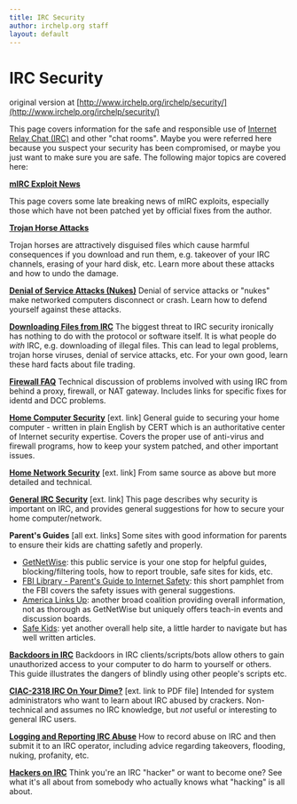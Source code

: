 ```yaml
---
title: IRC Security
author: irchelp.org staff
layout: default
---
```


# IRC Security

original version at [http://www.irchelp.org/irchelp/security/](http://www.irchelp.org/irchelp/security/)

This page covers information for the safe and responsible use of [Internet
Relay Chat (IRC)](/irchelp/new2irc.html) and other "chat rooms". Maybe you
were referred here because you suspect your security has been compromised, or
maybe you just want to make sure you are safe. The following major topics are
covered here:

**[mIRC Exploit News](../mirc/exploit.html)**

This page covers some late breaking news of mIRC exploits, especially those
which have not been patched yet by official fixes from the author.

**[Trojan Horse Attacks](trojan.html)**

Trojan horses are attractively disguised files which cause harmful
consequences if you download and run them, e.g. takeover of your IRC channels,
erasing of your hard disk, etc. Learn more about these attacks and how to undo
the damage.

**[Denial of Service Attacks (Nukes)](/irchelp/nuke/)**     Denial of service attacks or "nukes" make networked computers disconnect or crash. Learn how to defend yourself against these attacks.

**[Downloading Files from IRC](warez.html)**     The biggest threat to IRC security ironically has nothing to do with the protocol or software itself. It is what people do _with_ IRC, e.g. downloading of illegal files. This can lead to legal problems, trojan horse viruses, denial of service attacks, etc. For your own good, learn these hard facts about file trading.

**[Firewall FAQ](fwfaq.html)**     Technical discussion of problems involved with using IRC from behind a proxy, firewall, or NAT gateway. Includes links for specific fixes for identd and DCC problems.

**[Home Computer Security](http://www.cert.org/homeusers/HomeComputerSecurity/)** [ext. link]     General guide to securing your home computer - written in plain English by CERT which is an authoritative center of Internet security expertise. Covers the proper use of anti-virus and firewall programs, how to keep your system patched, and other important issues.

**[Home Network Security](http://www.cert.org/tech_tips/home_networks.html)** [ext. link]     From same source as above but more detailed and technical.

**[General IRC Security](http://www.efnet.nl/security.php)** [ext. link]     This page describes why security is important on IRC, and provides general suggestions for how to secure your home computer/network.

**Parent's Guides** [all ext. links]     Some sites with good information for parents to ensure their kids are chatting safetly and properly.

  * [GetNetWise](http://www.getnetwise.org/): this public service is your one stop for helpful guides, blocking/filtering tools, how to report trouble, safe sites for kids, etc.
  * [FBI Library - Parent's Guide to Internet Safety](http://www.fbi.gov/stats-services/publications/parent-guide): this short pamphlet from the FBI covers the safety issues with general suggestions.
  * [America Links Up](http://www.americalinksup.org/): another broad coalition providing overall information, not as thorough as GetNetWise but uniquely offers teach-in events and discussion boards.
  * [Safe Kids](http://www.safekids.com/): yet another overall help site, a little harder to navigate but has well written articles.

**[Backdoors in IRC](irc-backdoor.txt)**     Backdoors in IRC clients/scripts/bots allow others to gain unauthorized access to your computer to do harm to yourself or others. This guide illustrates the dangers of blindly using other people's scripts etc.

**[CIAC-2318 IRC On Your Dime?](http://ciac.llnl.gov/ciac/documents/CIAC-2318_IRC_On_Your_Dime.pdf)** [ext. link to PDF file]     Intended for system administrators who want to learn about IRC abused by crackers. Non-technical and assumes no IRC knowledge, but _not_ useful or interesting to general IRC users.

**[Logging and Reporting IRC Abuse](irclog.html)**     How to record abuse on IRC and then submit it to an IRC operator, including advice regarding takeovers, flooding, nuking, profanity, etc.

**[Hackers on IRC](notcool.html)**     Think you're an IRC "hacker" or want to become one? See what it's all about from somebody who actually knows what "hacking" is all about.
